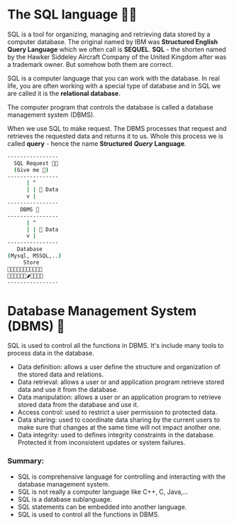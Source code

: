 # The SQL language 👨‍🚀

SQL is a tool for organizing, managing and retrieving data stored by a computer database. The original named by IBM was **Structured English Query Language** which we often call is **SEQUEL**. **SQL** - the shorten named by the Hawker Siddeley Aircraft Company of the United Kingdom after was a trademark owner. But somehow both them are correct.

SQL is a computer language that you can work with the database. In real life, you are often working with a special type of database and in SQL we are called it is the **relational database**.

The computer program that controls the database is called a database management system (DBMS).

When we use SQL to make request. The DBMS processes that request and retrieves the requested data and returns it to us. Whole this process we is called **query** - hence the name **Structured** ***Query*** **Language**.

```bash
----------------
  SQL Request 👨‍🚀 
  (Give me 🍎)
----------------
      | ^
      | | 🍎 Data
      v |
----------------
    DBMS 🏢
----------------
      | ^
      | | 🍎 Data
      v |
----------------
   Database
(Mysql, MSSQL,..)
     Store
🍓🍒🍎🍉🍑🍊🥭🍍🍌🍋🍈
🍏🍐🥝🍇🥥🍅🌶🍄🥕🍠🧅
----------------
```

# Database Management System (DBMS) 🏢
SQL is used to control all the functions in DBMS. It's include many tools to process data in the database.

- Data definition: allows a user define the structure and organization of the stored data and relations.
- Data retrieval: allows a user or and application program retrieve stored data and use it from the database.
- Data manipulation: allows a user or an application program to retrieve stored data from the database and use it.
- Access control: used to restrict a user permission to protected data.
- Data sharing: used to coordinate data sharing by the current users to make sure that changes at the same time will not impact another one.
- Data integrity: used to defines integrity constraints in the database. Protected it from inconsistent updates or system failures.


### Summary:
- SQL is comprehensive language for controlling and interacting with the database management system.
- SQL is not really a computer language like C++, C, Java,...
- SQL is a database sublanguage.
- SQL statements can be embedded into another language.
- SQL is used to control all the functions in DBMS.